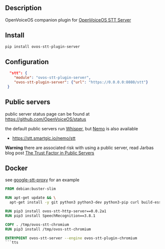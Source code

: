 ## Description

OpenVoiceOS companion plugin for [OpenVoiceOS STT Server](https://github.com/OpenVoiceOS/ovos-stt-http-server)

## Install

```bash
pip install ovos-stt-plugin-server
```

## Configuration

```json
  "stt": {
    "module": "ovos-stt-plugin-server",
    "ovos-stt-plugin-server": {"url": "https://0.0.0.0:8080/stt"}
 }
```

## Public servers

public server status page can be found at https://github.com/OpenVoiceOS/status

the default public servers run [Whisper](https://github.com/OpenVoiceOS/ovos-stt-plugin-fasterwhisper), but [Nemo](https://github.com/NeonGeckoCom/neon-stt-plugin-nemo) is also available

- https://stt.smartgic.io/nemo/stt

**Warning** there are associated risk with using a public server, read Jarbas blog post [The Trust Factor in Public Servers](https://jarbasal.github.io/blog/2023/10/14/the-trust-factor-in-public-servers.html)

## Docker

see [google-stt-proxy](https://github.com/OpenVoiceOS/ovos-stt-plugin-chromium/pkgs/container/google-stt-proxy) for an example

```dockerfile
FROM debian:buster-slim

RUN apt-get update && \
  apt-get install -y git python3 python3-dev python3-pip curl build-essential

RUN pip3 install ovos-stt-http-server==0.0.2a1
RUN pip3 install SpeechRecognition==3.8.1

COPY . /tmp/ovos-stt-chromium
RUN pip3 install /tmp/ovos-stt-chromium

ENTRYPOINT ovos-stt-server --engine ovos-stt-plugin-chromium
```tts
